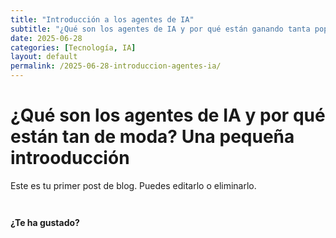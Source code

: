 ```yaml
---
title: "Introducción a los agentes de IA"
subtitle: "¿Qué son los agentes de IA y por qué están ganando tanta popularidad?"
date: 2025-06-28
categories: [Tecnología, IA]
layout: default
permalink: /2025-06-28-introduccion-agentes-ia/
---
```


# ¿Qué son los agentes de IA y por qué están tan de moda? Una pequeña introoducción


Este es tu primer post de blog. Puedes editarlo o eliminarlo.



<!-- Botón de reacciones (LikeBtn) -->
<div style="margin-top: 3em; margin-bottom: 2em;">
  <strong>¿Te ha gustado?</strong><br>
  <span class="likebtn-wrapper"
        data-identifier="{{ page.slug | default: page.url }}"
        data-theme="pill"
        data-lang="es"
        data-white_label="true"></span>
</div>

<script src="//w.likebtn.com/js/w/widget.js" async></script>

<!-- Blqoue de Comentarios (Giscus) -->
<div id="giscus_thread" style="margin-top: 2em;"></div>
<script src="https://giscus.app/client.js"
        data-repo="lmendezotero/lmendezotero.github.io"
        data-repo-id="REPO_ID"
        data-category="Comentarios"
        data-category-id="CATEGORIA_ID"
        data-mapping="pathname"
        data-reactions-enabled="1"
        data-emit-metadata="0"
        data-input-position="bottom"
        data-theme="light"
        crossorigin="anonymous"
        async>
</script>
